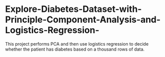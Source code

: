 # Explore-Diabetes-Dataset-with-Principle-Component-Analysis-and-Logistics-Regression-
This project performs PCA and then use logistics regression to decide whether the patient has diabetes based on a thousand rows of data. 
